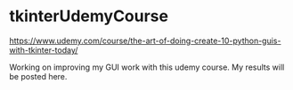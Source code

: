 # tkinterUdemyCourse
https://www.udemy.com/course/the-art-of-doing-create-10-python-guis-with-tkinter-today/

Working on improving my GUI work with this udemy course. My results will be posted here.
